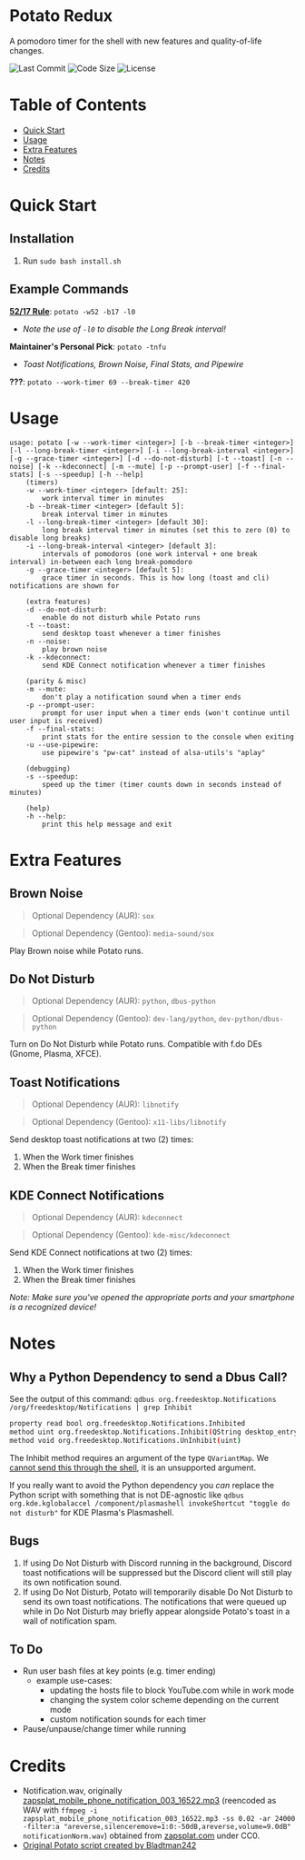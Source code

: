 # Potato Redux

A pomodoro timer for the shell with new features and quality-of-life changes.

<div align="left">
	<img src="https://img.shields.io/github/last-commit/Enchoseon/potato-redux?color=2A0944&labelColor=525E75&style=flat" alt="Last Commit">
	<img src="https://img.shields.io/github/languages/code-size/Enchoseon/potato-redux?color=3FA796&labelColor=525E75&style=flat" alt="Code Size">
	<img src="https://img.shields.io/github/license/Enchoseon/potato-redux?color=A10035&labelColor=525E75&style=flat" alt="License">
</div>

# Table of Contents

- [Quick Start](#quick-start)
- [Usage](#usage)
- [Extra Features](#extra-features)
- [Notes](#notes)
- [Credits](#credits)

# Quick Start

## Installation

1. Run `sudo bash install.sh`

## Example Commands

**[52/17 Rule](https://wikipedia.org/wiki/52/17_rule)**: `potato -w52 -b17 -l0`
- *Note the use of `-l0` to disable the Long Break interval!*

**Maintainer's Personal Pick**: `potato -tnfu`
- *Toast Notifications, Brown Noise, Final Stats, and Pipewire*

**???**: `potato --work-timer 69 --break-timer 420`

# Usage

```
usage: potato [-w --work-timer <integer>] [-b --break-timer <integer>] [-l --long-break-timer <integer>] [-i --long-break-interval <integer>] [-g --grace-timer <integer>] [-d --do-not-disturb] [-t --toast] [-n --noise] [-k --kdeconnect] [-m --mute] [-p --prompt-user] [-f --final-stats] [-s --speedup] [-h --help]
	(timers)
	-w --work-timer <integer> [default: 25]:
		work interval timer in minutes
	-b --break-timer <integer> [default 5]:
		break interval timer in minutes
	-l --long-break-timer <integer> [default 30]:
		long break interval timer in minutes (set this to zero (0) to disable long breaks)
	-i --long-break-interval <integer> [default 3]:
		intervals of pomodoros (one work interval + one break interval) in-between each long break-pomodoro
	-g --grace-timer <integer> [default 5]:
		grace timer in seconds. This is how long (toast and cli) notifications are shown for

	(extra features)
	-d --do-not-disturb:
		enable do not disturb while Potato runs
	-t --toast:
		send desktop toast whenever a timer finishes
	-n --noise:
		play brown noise
	-k --kdeconnect:
		send KDE Connect notification whenever a timer finishes

	(parity & misc)
	-m --mute:
		don't play a notification sound when a timer ends
	-p --prompt-user:
		prompt for user input when a timer ends (won't continue until user input is received)
	-f --final-stats:
		print stats for the entire session to the console when exiting
	-u --use-pipewire:
		use pipewire's "pw-cat" instead of alsa-utils's "aplay"

	(debugging)
	-s --speedup:
		speed up the timer (timer counts down in seconds instead of minutes)

	(help)
	-h --help:
		print this help message and exit
```

# Extra Features

## Brown Noise

> Optional Dependency (AUR): `sox`

> Optional Dependency (Gentoo): `media-sound/sox`

Play Brown noise while Potato runs.

## Do Not Disturb

> Optional Dependency (AUR): `python`, `dbus-python`

> Optional Dependency (Gentoo): `dev-lang/python`, `dev-python/dbus-python`

Turn on Do Not Disturb while Potato runs. Compatible with f.do DEs (Gnome, Plasma, XFCE).

## Toast Notifications

> Optional Dependency (AUR): `libnotify`

> Optional Dependency (Gentoo): `x11-libs/libnotify`

Send desktop toast notifications at two (2) times:
1. When the Work timer finishes
2. When the Break timer finishes

## KDE Connect Notifications

> Optional Dependency (AUR): `kdeconnect`

> Optional Dependency (Gentoo): `kde-misc/kdeconnect`

Send KDE Connect notifications at two (2) times:
1. When the Work timer finishes
2. When the Break timer finishes

*Note: Make sure you've opened the appropriate ports and your smartphone is a recognized device!*

# Notes

## Why a Python Dependency to send a Dbus Call?

See the output of this command: `qdbus org.freedesktop.Notifications /org/freedesktop/Notifications | grep Inhibit`
```bash
property read bool org.freedesktop.Notifications.Inhibited
method uint org.freedesktop.Notifications.Inhibit(QString desktop_entry, QString reason, QVariantMap hints)
method void org.freedesktop.Notifications.UnInhibit(uint)
```

The Inhibit method requires an argument of the type `QVariantMap`. We [cannot send this through the shell](https://github.com/openwebos/qt/blob/92fde5feca3d792dfd775348ca59127204ab4ac0/tools/qdbus/qdbus/qdbus.cpp#L363), it is an unsupported argument.

If you really want to avoid the Python dependency you *can* replace the Python script with something that is not DE-agnostic like `qdbus org.kde.kglobalaccel /component/plasmashell invokeShortcut "toggle do not disturb"` for KDE Plasma's Plasmashell.

## Bugs

1. If using Do Not Disturb with Discord running in the background, Discord toast notifications will be suppressed but the Discord client will still play its own notification sound.
2. If using Do Not Disturb, Potato will temporarily disable Do Not Disturb to send its own toast notifications. The notifications that were queued up while in Do Not Disturb may briefly appear alongside Potato's toast in a wall of notification spam.

## To Do

- Run user bash files at key points (e.g. timer ending)
    - example use-cases:
        - updating the hosts file to block YouTube.com while in work mode
        - changing the system color scheme depending on the current mode
        - custom notification sounds for each timer
- Pause/unpause/change timer while running

# Credits

- Notification.wav, originally [zapsplat_mobile_phone_notification_003_16522.mp3](https://wayback.archive.org/https://www.zapsplat.com/wp-content/uploads/2015/sound-effects-14566/zapsplat_mobile_phone_notification_003_16522.mp3) (reencoded as WAV with
`ffmpeg -i zapsplat_mobile_phone_notification_003_16522.mp3 -ss 0.02 -ar 24000 -filter:a "areverse,silenceremove=1:0:-50dB,areverse,volume=9.0dB" notificationNorm.wav`) obtained from [zapsplat.com](https://www.zapsplat.com/) under CC0.
- [Original Potato script created by Bladtman242](https://github.com/Bladtman242/potato)
